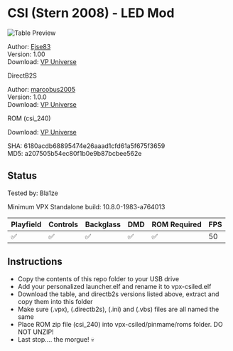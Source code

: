 # CSI (Stern 2008) - LED Mod 

![Table Preview](../../images/vpx-csiled.png)

Author: [Ejse83](https://vpuniverse.com/profile/53365-ejse83/)  
Version: 1.00  
Download: [VP Universe](https://vpuniverse.com/files/file/21552-csi-stern-2008_vpx_100-ejse83-led-mod/)

DirectB2S

Author: [marcobus2005](https://vpuniverse.com/profile/53087-marcobus2005/)  
Version: 1.0.0  
Download: [VP Universe](https://vpuniverse.com/files/file/16053-csi-stern-2008-backglass-with-full-dmd/)

ROM (csi_240)

Download: [VP Universe](https://vpuniverse.com/files/file/3413-csi-crime-scene-investigation-v24/)

SHA: 6180acdb68895474e26aaad1cfd61a5f675f3659  
MD5: a207505b54ec80f1b0e9b87bcbee562e

## Status 

Tested by: Bla1ze

Minimum VPX Standalone build: 10.8.0-1983-a764013

| Playfield | Controls | Backglass | DMD | ROM Required | FPS | 
|-----------|----------|-----------|-----|--------------|-----|
| :white_check_mark: | :white_check_mark: | :white_check_mark: | :white_check_mark: | :white_check_mark: | 50 |

## Instructions

- Copy the contents of this repo folder to your USB drive
- Add your personalized launcher.elf and rename it to vpx-csiled.elf
- Download the table, and directb2s versions listed above, extract and copy them into this folder
- Make sure (.vpx), (.directb2s), (.ini) and (.vbs) files are all named the same
- Place ROM zip file (csi_240) into vpx-csiled/pinmame/roms folder. DO NOT UNZIP!
- Last stop.... the morgue! 💀

